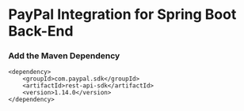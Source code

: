 # PayPal Integration for Spring Boot Back-End

### Add the Maven Dependency
```
<dependency>
	<groupId>com.paypal.sdk</groupId>
	<artifactId>rest-api-sdk</artifactId>
	<version>1.14.0</version>
</dependency>
```
